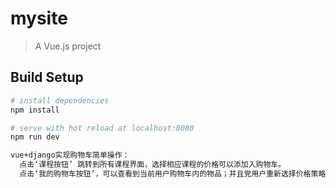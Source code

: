 # mysite

> A Vue.js project

## Build Setup

``` bash
# install dependencies
npm install

# serve with hot reload at localhost:8080
npm run dev

vue+django实现购物车简单操作：
  点击‘课程按钮’ 跳转到所有课程界面，选择相应课程的价格可以添加入购物车。
  点击‘我的购物车按钮’，可以查看到当前用户购物车内的物品；并且党用户重新选择价格策略时候 后台数据同时更新 下次进入购物车就是本次选择的价格策略。
